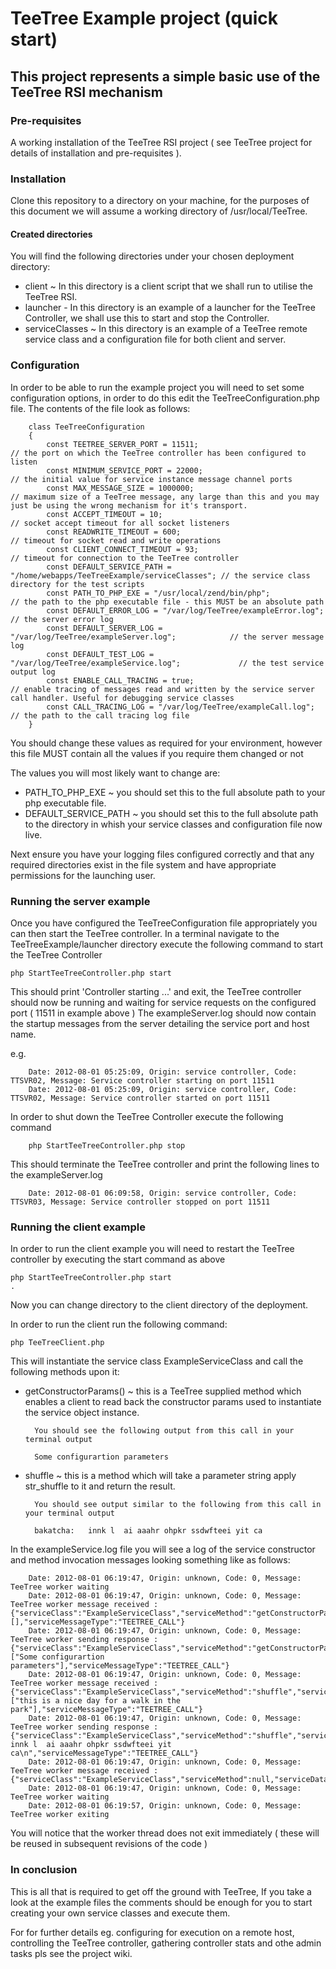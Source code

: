 # TeeTree Example project (quick start)

## This project represents a simple basic use of the TeeTree RSI mechanism

### Pre-requisites

A working installation of the TeeTree RSI project ( see TeeTree project for details of installation and pre-requisites ).

### Installation

Clone this repository to a directory on your machine, for the purposes of this document we will assume a working directory of /usr/local/TeeTree.

#### Created directories

You will find the following directories under your chosen deployment directory:

* client ~ In this directory is a client script that we shall run to utilise the TeeTree RSI.
* launcher - In this directory is an example of a launcher for the TeeTree Controller, we shall use this to start and stop the Controller.
* serviceClasses ~ In this directory is an example of a TeeTree remote service class and a configuration file for both client and server.

### Configuration

In order to be able to run the example project you will need to set some configuration options, in order to do this edit the TeeTreeConfiguration.php file.
The contents of the file look as follows:

        class TeeTreeConfiguration
        {
            const TEETREE_SERVER_PORT = 11511;                                          // the port on which the TeeTree controller has been configured to listen
            const MINIMUM_SERVICE_PORT = 22000;                                         // the initial value for service instance message channel ports
            const MAX_MESSAGE_SIZE = 1000000;                                           // maximum size of a TeeTree message, any large than this and you may just be using the wrong mechanism for it's transport.
            const ACCEPT_TIMEOUT = 10;                                                  // socket accept timeout for all socket listeners
            const READWRITE_TIMEOUT = 600;                                              // timeout for socket read and write operations
            const CLIENT_CONNECT_TIMEOUT = 93;                                          // timeout for connection to the TeeTree controller
            const DEFAULT_SERVICE_PATH = "/home/webapps/TeeTreeExample/serviceClasses"; // the service class directory for the test scripts
            const PATH_TO_PHP_EXE = "/usr/local/zend/bin/php";                          // the path to the php executable file - this MUST be an absolute path
            const DEFAULT_ERROR_LOG = "/var/log/TeeTree/exampleError.log";              // the server error log
            const DEFAULT_SERVER_LOG = "/var/log/TeeTree/exampleServer.log";            // the server message log
            const DEFAULT_TEST_LOG = "/var/log/TeeTree/exampleService.log";             // the test service output log
            const ENABLE_CALL_TRACING = true;                                           // enable tracing of messages read and written by the service server call handler. Useful for debugging service classes
            const CALL_TRACING_LOG = "/var/log/TeeTree/exampleCall.log";                // the path to the call tracing log file
        }

You should change these values as required for your environment, however this file MUST contain all the values if you require them changed or not

The values you will most likely want to change are:

* PATH_TO_PHP_EXE ~ you should set this to the full absolute path to your php executable file.
* DEFAULT_SERVICE_PATH ~ you should set this to the full absolute path to the directory in whish your service classes and configuration file now live.

Next ensure you have your logging files configured correctly and that any required directories exist in the file system and have appropriate permissions for the launching user.

### Running the server example

Once you have configured the TeeTreeConfiguration file appropriately you can then start the TeeTree controller.
In a terminal navigate to the TeeTreeExample/launcher directory
execute the following command to start the TeeTree Controller

    php StartTeeTreeController.php start
    
This should print 'Controller starting ...' and exit, the TeeTree controller should now be running and waiting for service requests on the configured port ( 11511 in example above )
The exampleServer.log should now contain the startup messages from the server detailing the service port and host name.

e.g.

        Date: 2012-08-01 05:25:09, Origin: service controller, Code: TTSVR02, Message: Service controller starting on port 11511
        Date: 2012-08-01 05:25:09, Origin: service controller, Code: TTSVR02, Message: Service controller started on port 11511


In order to shut down the TeeTree Controller execute the following command

        php StartTeeTreeController.php stop
        
This should terminate the TeeTree controller and print the following lines to the exampleServer.log

        Date: 2012-08-01 06:09:58, Origin: service controller, Code: TTSVR03, Message: Service controller stopped on port 11511
        
### Running the client example

In order to run the client example you will need to restart the TeeTree controller by executing the start command as above

    php StartTeeTreeController.php start
    .
Now you can change directory to the client directory of the deployment.

In order to run the client run the following command:

    php TeeTreeClient.php 
    
This will instantiate the service class ExampleServiceClass and call the following methods upon it:

* getConstructorParams() ~ this is a TeeTree supplied method which enables a client to read back the constructor params used to instantiate the service object instance.
        
        You should see the following output from this call in your terminal output
        
        Some configurartion parameters        
        
* shuffle ~ this is a method which will take a parameter string apply str_shuffle to it and return the result.

        You should see output similar to the following from this call in your terminal output
        
        bakatcha:   innk l  ai aaahr ohpkr ssdwfteei yit ca
        
        
In the exampleService.log file you will see a log of the service constructor and method invocation messages looking something like as follows:

        Date: 2012-08-01 06:19:47, Origin: unknown, Code: 0, Message: TeeTree worker waiting
        Date: 2012-08-01 06:19:47, Origin: unknown, Code: 0, Message: TeeTree worker message received : {"serviceClass":"ExampleServiceClass","serviceMethod":"getConstructorParams","serviceData":[],"serviceMessageType":"TEETREE_CALL"}
        Date: 2012-08-01 06:19:47, Origin: unknown, Code: 0, Message: TeeTree worker sending response : {"serviceClass":"ExampleServiceClass","serviceMethod":"getConstructorParams","serviceData":["Some configurartion parameters"],"serviceMessageType":"TEETREE_CALL"}
        Date: 2012-08-01 06:19:47, Origin: unknown, Code: 0, Message: TeeTree worker message received : {"serviceClass":"ExampleServiceClass","serviceMethod":"shuffle","serviceData":["this is a nice day for a walk in the park"],"serviceMessageType":"TEETREE_CALL"}
        Date: 2012-08-01 06:19:47, Origin: unknown, Code: 0, Message: TeeTree worker sending response : {"serviceClass":"ExampleServiceClass","serviceMethod":"shuffle","serviceData":"\nbakatcha:   innk l  ai aaahr ohpkr ssdwfteei yit ca\n","serviceMessageType":"TEETREE_CALL"}
        Date: 2012-08-01 06:19:47, Origin: unknown, Code: 0, Message: TeeTree worker message received : {"serviceClass":"ExampleServiceClass","serviceMethod":null,"serviceData":null,"serviceMessageType":"TEETREE_FINAL"}
        Date: 2012-08-01 06:19:47, Origin: unknown, Code: 0, Message: TeeTree worker waiting
        Date: 2012-08-01 06:19:57, Origin: unknown, Code: 0, Message: TeeTree worker exiting
 
You will notice that the worker thread does not exit immediately ( these will be reused in subsequent revisions of the code )
 
### In conclusion
 
This is all that is required to get off the ground with TeeTree, If you take a look at the example files the comments should be enough for you to start creating your own service classes and execute them.
 
For for further details eg. configuring for execution on a remote host, controlling the TeeTree controller, gathering controller stats and othe admin tasks pls see the project wiki.

